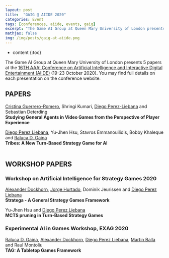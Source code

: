 ```yaml
---
layout: post
title:  "GAIG @ AIIDE 2020"
categories: Event
tags: [conferences, aiide, events, gaig]
excerpt: "The Game AI Group at Queen Mary University of London presents 5 papers at the 16TH AAAI Conference on Artificial Intelligence and Interactive Digital Entertainment (AIIDE, 19-23 October 2020). You may find full details on each presentation on the conference website: https://webdocs.cs.ualberta.ca/~santanad/aiide/"
mathjax: false
img: /img/posts/gaig-at-aiide.png
---
```


* content
{:toc}

The Game AI Group at Queen Mary University of London presents 5 papers at the [16TH AAAI Conference on Artificial Intelligence and Interactive Digital Entertainment (AIIDE)](https://webdocs.cs.ualberta.ca/~santanad/aiide/) (19-23 October 2020). You may find full details on each presentation on the conference website. 

## PAPERS

[Cristina Guerrero-Romero](/members/Cristina-Guerrero-Romero), Shringi Kumari, [Diego Perez-Liebana](/members/Diego-Perez-Liebana) and Sebastian Deterding<br/>
**Studying General Agents in Video Games from the Perspective of Player Experience**<br/>

[Diego Perez Liebana](/members/Diego-Perez-Liebana), Yu-Jhen Hsu, Stavros Emmanouilidis, Bobby Khaleque and [Raluca D. Gaina](/members/Raluca-Gaina)<br/>
**Tribes: A New Turn-Based Strategy Game for AI**<br/>
<a href="https://github.com/GAIGResearch/Tribes/" target="_blank"><i class="fab fa-github"></i></a><br/>


## WORKSHOP PAPERS

### Workshop on Artificial Intelligence for Strategy Games 2020

[Alexander Dockhorn](/members/Alexander-Dockhorn),  [Jorge Hurtado](/members/Jorge-Hurtado), Dominik Jeurissen and [Diego Perez Liebana](/members/Diego-Perez-Liebana)<br/>
**Stratega - A General Strategy Games Framework**<br/>

Yu-Jhen Hsu and [Diego Perez Liebana](/members/Diego-Perez-Liebana)<br/>
**MCTS pruning in Turn-Based Strategy Games** <br/>


### Experimental AI in Games Workshop, EXAG 2020

[Raluca D. Gaina](/members/Raluca-Gaina), [Alexander Dockhorn](/members/Alexander-Dockhorn), [Diego Perez Liebana](/members/Diego-Perez-Liebana), [Martin Balla](/members/Martin-Balla) and Raul Montoliu<br/>
**TAG: A Tabletop Games Framework**<br/>
<a href="https://github.com/GAIGResearch/TabletopGames" target="_blank"><i class="fab fa-github"></i></a><br/>
